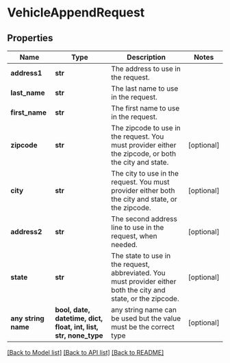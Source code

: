 # VehicleAppendRequest


## Properties
Name | Type | Description | Notes
------------ | ------------- | ------------- | -------------
**address1** | **str** | The address to use in the request. | 
**last_name** | **str** | The last name to use in the request. | 
**first_name** | **str** | The first name to use in the request. | 
**zipcode** | **str** | The zipcode to use in the request. You must provider either the zipcode, or both the city and state. | [optional] 
**city** | **str** | The city to use in the request. You must provider either both the city and state, or the zipcode. | [optional] 
**address2** | **str** | The second address line to use in the request, when needed. | [optional] 
**state** | **str** | The state to use in the request, abbreviated. You must provider either both the city and state, or the zipcode. | [optional] 
**any string name** | **bool, date, datetime, dict, float, int, list, str, none_type** | any string name can be used but the value must be the correct type | [optional]

[[Back to Model list]](../README.md#documentation-for-models) [[Back to API list]](../README.md#documentation-for-api-endpoints) [[Back to README]](../README.md)


